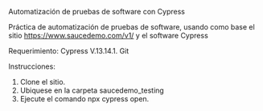 Automatización de pruebas de software con Cypress

Práctica de automatización de pruebas de software, usando como base el sitio https://www.saucedemo.com/v1/ y el software Cypress

Requerimiento:
Cypress V.13.14.1.
Git

Instrucciones:
1. Clone el sitio.
2. Ubiquese en la carpeta saucedemo_testing
3. Ejecute el comando npx cypress open.
